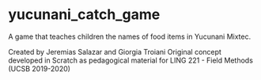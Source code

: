 # yucunani_catch_game
A game that teaches children the names of food items in Yucunani Mixtec.

Created by Jeremias Salazar and Giorgia Troiani
Original concept developed in Scratch as pedagogical material for LING 221 - Field Methods (UCSB 2019-2020)
